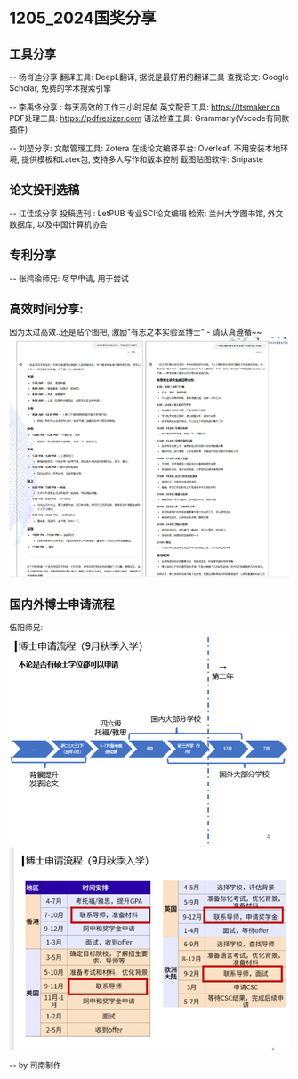 # 1205_2024国奖分享
## 工具分享
-- 杨肖迪分享
   翻译工具: DeepL翻译, 据说是最好用的翻译工具
   查找论文: Google Scholar, 免费的学术搜索引擎

-- 李禹佟分享 : 每天高效的工作三小时足矣
   英文配音工具: https://ttsmaker.cn
   PDF处理工具: https://pdfresizer.com
   语法检查工具: Grammarly(Vscode有同款插件)

-- 刘堃分享:
   文献管理工具: Zotera
   在线论文编译平台: Overleaf, 不用安装本地环境, 提供模板和Latex包, 支持多人写作和版本控制
   截图贴图软件: Snipaste

## 论文投刊选稿
-- 江佳炫分享
   投稿选刊 : LetPUB 专业SCI论文编辑
   检索:  兰州大学图书馆, 外文数据库, 以及中国计算机协会

## 专利分享
-- 张鸿瑜师兄: 尽早申请, 用于尝试

## 高效时间分享:
因为太过高效..还是贴个图把, 激励"有志之本实验室博士" - 请认真遵循~~
![alt text](image.png)

## 国内外博士申请流程
伍阳师兄:
![alt text](image-1.png)
![alt text](image-2.png)

-- by 司南制作
